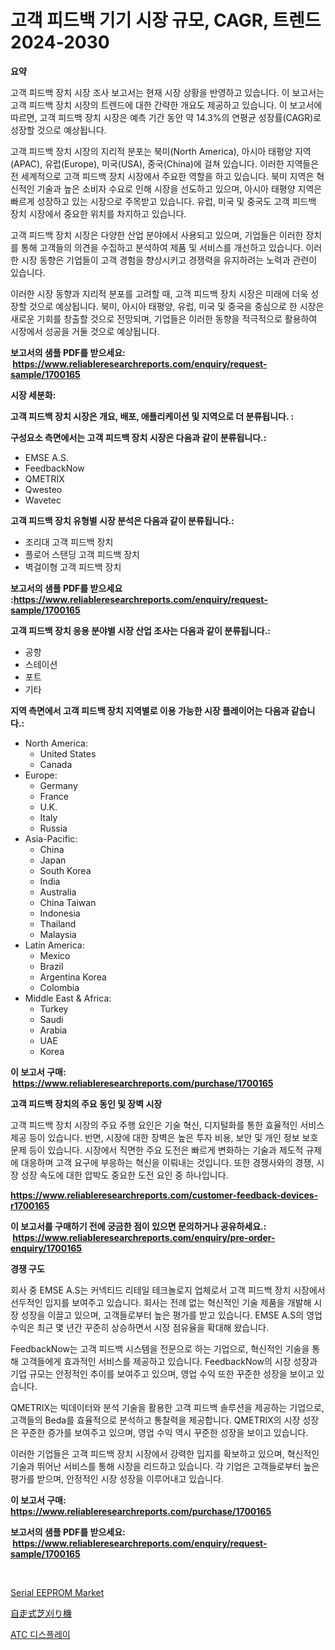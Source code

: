 <p><h1>고객 피드백 기기 시장 규모, CAGR, 트렌드 2024-2030</h1></p><p><strong>요약</strong></p>
<p><p>고객 피드백 장치 시장 조사 보고서는 현재 시장 상황을 반영하고 있습니다. 이 보고서는 고객 피드백 장치 시장의 트렌드에 대한 간략한 개요도 제공하고 있습니다. 이 보고서에 따르면, 고객 피드백 장치 시장은 예측 기간 동안 약 14.3%의 연평균 성장률(CAGR)로 성장할 것으로 예상됩니다.</p><p>고객 피드백 장치 시장의 지리적 분포는 북미(North America), 아시아 태평양 지역(APAC), 유럽(Europe), 미국(USA), 중국(China)에 걸쳐 있습니다. 이러한 지역들은 전 세계적으로 고객 피드백 장치 시장에서 주요한 역할을 하고 있습니다. 북미 지역은 혁신적인 기술과 높은 소비자 수요로 인해 시장을 선도하고 있으며, 아시아 태평양 지역은 빠르게 성장하고 있는 시장으로 주목받고 있습니다. 유럽, 미국 및 중국도 고객 피드백 장치 시장에서 중요한 위치를 차지하고 있습니다.</p><p>고객 피드백 장치 시장은 다양한 산업 분야에서 사용되고 있으며, 기업들은 이러한 장치를 통해 고객들의 의견을 수집하고 분석하여 제품 및 서비스를 개선하고 있습니다. 이러한 시장 동향은 기업들이 고객 경험을 향상시키고 경쟁력을 유지하려는 노력과 관련이 있습니다.</p><p>이러한 시장 동향과 지리적 분포를 고려할 때, 고객 피드백 장치 시장은 미래에 더욱 성장할 것으로 예상됩니다. 북미, 아시아 태평양, 유럽, 미국 및 중국을 중심으로 한 시장은 새로운 기회를 창출할 것으로 전망되며, 기업들은 이러한 동향을 적극적으로 활용하여 시장에서 성공을 거둘 것으로 예상됩니다.</p></p>
<p><strong>보고서의 샘플 PDF를 받으세요: &nbsp;<a href="https://www.reliableresearchreports.com/enquiry/request-sample/1700165">https://www.reliableresearchreports.com/enquiry/request-sample/1700165</a></strong></p>
<p><strong>시장 세분화:</strong></p>
<p><strong> 고객 피드백 장치 시장은 개요, 배포, 애플리케이션 및 지역으로 더 분류됩니다. :</strong></p>
<p><strong>구성요소 측면에서는 고객 피드백 장치 시장은 다음과 같이 분류됩니다.:</strong></p>
<p><ul><li>EMSE A.S.</li><li>FeedbackNow</li><li>QMETRIX</li><li>Qwesteo</li><li>Wavetec</li></ul></p>
<p><strong> 고객 피드백 장치 유형별 시장 분석은 다음과 같이 분류됩니다.:</strong></p>
<p><ul><li>조리대 고객 피드백 장치</li><li>플로어 스탠딩 고객 피드백 장치</li><li>벽걸이형 고객 피드백 장치</li></ul></p>
<p><strong>보고서의 샘플 PDF를 받으세요 :<a href="https://www.reliableresearchreports.com/enquiry/request-sample/1700165">https://www.reliableresearchreports.com/enquiry/request-sample/1700165</a></strong></p>
<p><strong> 고객 피드백 장치 응용 분야별 시장 산업 조사는 다음과 같이 분류됩니다.:</strong></p>
<p><ul><li>공항</li><li>스테이션</li><li>포트</li><li>기타</li></ul></p>
<p><strong>지역 측면에서 고객 피드백 장치 지역별로 이용 가능한 시장 플레이어는 다음과 같습니다.:</strong></p>
<p><ul>
    <li>
        North America:
        <ul>
            <li>United States</li>
            <li>Canada</li>
        </ul>
    </li>
    <li>
        Europe:
        <ul>
            <li>Germany</li>
            <li>France</li>
            <li>U.K.</li>
            <li>Italy</li>
            <li>Russia</li>
        </ul>
    </li>
    <li>
        Asia-Pacific:
        <ul>
            <li>China</li>
            <li>Japan</li>
            <li>South Korea</li>
            <li>India</li>
            <li>Australia</li>
            <li>China Taiwan</li>
            <li>Indonesia</li>
            <li>Thailand</li>
            <li>Malaysia</li>
        </ul>
    </li>
    <li>
        Latin America:
        <ul>
            <li>Mexico</li>
            <li>Brazil</li>
            <li>Argentina Korea</li>
            <li>Colombia</li>
        </ul>
    </li>
    <li>
        Middle East & Africa:
        <ul>
            <li>Turkey</li>
            <li>Saudi</li>
            <li>Arabia</li>
            <li>UAE</li>
            <li>Korea</li>
        </ul>
    </li>
    </ul></p>
<p><strong>이 보고서 구매: &nbsp;<a href="https://www.reliableresearchreports.com/purchase/1700165">https://www.reliableresearchreports.com/purchase/1700165</a></strong></p>
<p><strong>고객 피드백 장치의 주요 동인 및 장벽 시장</strong></p>
<p><p>고객 피드백 장치 시장의 주요 주행 요인은 기술 혁신, 디지털화를 통한 효율적인 서비스 제공 등이 있습니다. 반면, 시장에 대한 장벽은 높은 투자 비용, 보안 및 개인 정보 보호 문제 등이 있습니다. 시장에서 직면한 주요 도전은 빠르게 변화하는 기술과 제도적 규제에 대응하며 고객 요구에 부응하는 혁신을 이뤄내는 것입니다. 또한 경쟁사와의 경쟁, 시장 성장 속도에 대한 압박도 중요한 도전 요인 중 하나입니다.</p></p>
<p><strong><a href="https://www.reliableresearchreports.com/customer-feedback-devices-r1700165">https://www.reliableresearchreports.com/customer-feedback-devices-r1700165</a></strong></p>
<p><strong>이 보고서를 구매하기 전에 궁금한 점이 있으면 문의하거나 공유하세요.: &nbsp;<a href="https://www.reliableresearchreports.com/enquiry/pre-order-enquiry/1700165">https://www.reliableresearchreports.com/enquiry/pre-order-enquiry/1700165</a></strong></p>
<p><strong>경쟁 구도</strong></p>
<p><p>회사 중 EMSE A.S는 커넥티드 리테일 테크놀로지 업체로서 고객 피드백 장치 시장에서 선두적인 입지를 보여주고 있습니다. 회사는 전례 없는 혁신적인 기술 제품을 개발해 시장 성장을 이끌고 있으며, 고객들로부터 높은 평가를 받고 있습니다. EMSE A.S의 영업 수익은 최근 몇 년간 꾸준히 상승하면서 시장 점유율을 확대해 왔습니다.</p><p>FeedbackNow는 고객 피드백 시스템을 전문으로 하는 기업으로, 혁신적인 기술을 통해 고객들에게 효과적인 서비스를 제공하고 있습니다. FeedbackNow의 시장 성장과 기업 규모는 안정적인 추이를 보여주고 있으며, 영업 수익 또한 꾸준한 성장을 보이고 있습니다.</p><p>QMETRIX는 빅데이터와 분석 기술을 활용한 고객 피드백 솔루션을 제공하는 기업으로, 고객들의 Beda를 효율적으로 분석하고 통찰력을 제공합니다. QMETRIX의 시장 성장은 꾸준한 증가를 보여주고 있으며, 영업 수익 역시 꾸준한 성장을 보이고 있습니다.</p><p>이러한 기업들은 고객 피드백 장치 시장에서 강력한 입지를 확보하고 있으며, 혁신적인 기술과 뛰어난 서비스를 통해 시장을 리드하고 있습니다. 각 기업은 고객들로부터 높은 평가를 받으며, 안정적인 시장 성장을 이루어내고 있습니다.</p></p>
<p><strong>이 보고서 구매: &nbsp; <a href="https://www.reliableresearchreports.com/purchase/1700165">https://www.reliableresearchreports.com/purchase/1700165</a></strong></p>
<p><strong>보고서의 샘플 PDF를 받으세요: &nbsp;<a href="https://www.reliableresearchreports.com/enquiry/request-sample/1700165">https://www.reliableresearchreports.com/enquiry/request-sample/1700165</a></strong><strong></strong></p>
<p>&nbsp;</p>
<p><p><a href="https://mire-aunt-385.notion.site/Serial-EEPROM-Market-Size-Market-Outlook-and-Market-Forecast-2024-to-2031-3de19c904b8a4d84bf181d37e738d85e">Serial EEPROM Market</a></p><p><a href="https://github.com/ksxzwxabcuynh011/Market-Research-Report-List-1/blob/main/650873924543.md">自走式芝刈り機</a></p><p><a href="https://github.com/xvz497517413/Market-Research-Report-List-1/blob/main/730420622572.md">ATC 디스플레이</a></p></p>